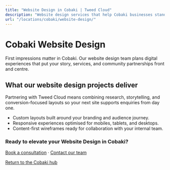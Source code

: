 ```yaml
---
title: "Website Design in Cobaki | Tweed Cloud"
description: "Website design services that help Cobaki businesses stand out online."
url: "/locations/cobaki/website-design/"
---
```


# Cobaki Website Design

First impressions matter in Cobaki. Our website design team plans digital experiences that put your story, services, and community partnerships front and centre.

## What our website design projects deliver

Partnering with Tweed Cloud means combining research, storytelling, and conversion-focused layouts so your next site supports enquiries from day one.

- Custom layouts built around your branding and audience journey.
- Responsive experiences optimised for mobiles, tablets, and desktops.
- Content-first wireframes ready for collaboration with your internal team.

### Ready to elevate your Website Design in Cobaki?

[Book a consultation](/consultation/) · [Contact our team](/contact/)

[Return to the Cobaki hub](/locations/cobaki/)
